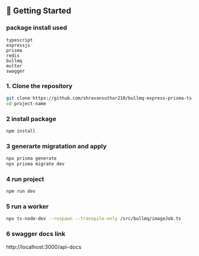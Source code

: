 ## 🚀 Getting Started

### package install used
    typescript
    expressjs
    prisma
    redis
    bullmq
    multer
    swagger

### 1. Clone the repository

```bash
git clone https://github.com/shravansuthar210/bullmq-express-prisma-ts.git
cd project-name
```
### 2 install package
```bash
npm install
```
### 3 generarte migratation and apply
```bash
npx prisma generate
npx prisma migrate dev
```
### 4 run project
```bash
npm run dev
```

### 5 run a worker
```bash
npx ts-node-dev --respawn --transpile-only /src/bullmq/imageJob.ts
```

### 6 swagger docs link 
http://localhost:3000/api-docs
